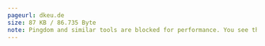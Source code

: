 ```yaml
---
pageurl: dkeu.de
size: 87 KB / 86.735 Byte
note: Pingdom and similar tools are blocked for performance. You see the size in the browser or picking by hand.
---
```

